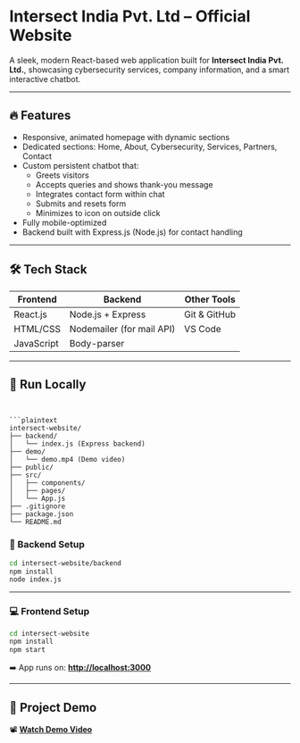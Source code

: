 # Intersect India Pvt. Ltd – Official Website

A sleek, modern React-based web application built for **Intersect India Pvt. Ltd.**, showcasing cybersecurity services, company information, and a smart interactive chatbot.

---

## 🔥 Features

- Responsive, animated homepage with dynamic sections
- Dedicated sections: Home, About, Cybersecurity, Services, Partners, Contact
- Custom persistent chatbot that:
  - Greets visitors
  - Accepts queries and shows thank-you message
  - Integrates contact form within chat
  - Submits and resets form
  - Minimizes to icon on outside click
- Fully mobile-optimized
- Backend built with Express.js (Node.js) for contact handling

---

## 🛠️ Tech Stack

| Frontend        | Backend       | Other Tools     |
|----------------|---------------|-----------------|
| React.js        | Node.js + Express | Git & GitHub     |
| HTML/CSS        | Nodemailer (for mail API) | VS Code         |
| JavaScript      | Body-parser         |                |

---

## 🚀 Run Locally



````## 📁Folder Structure


```plaintext
intersect-website/
├── backend/
│   └── index.js (Express backend)
├── demo/
│   └── demo.mp4 (Demo video)
├── public/
├── src/
│   ├── components/
│   ├── pages/
│   └── App.js
├── .gitignore
├── package.json
└── README.md
````

### 🔧 Backend Setup

```bash
cd intersect-website/backend
npm install
node index.js
```

---

### 💻 Frontend Setup

```bash
cd intersect-website
npm install
npm start
```

➡️ App runs on: **[http://localhost:3000](http://localhost:3000)**

---

## 🎥 Project Demo

📽️ **[Watch Demo Video](https://github.com/user-attachments/assets/f253f084-ffe7-431b-8fae-5b47796b7b3f)**


```


